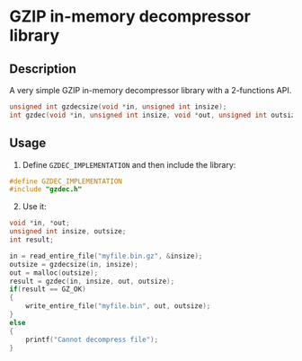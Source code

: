 # GZIP in-memory decompressor library

## Description
A very simple GZIP in-memory decompressor library with a 2-functions API.

```c
unsigned int gzdecsize(void *in, unsigned int insize);
int gzdec(void *in, unsigned int insize, void *out, unsigned int outsize);
```

## Usage
1. Define ```GZDEC_IMPLEMENTATION``` and then include the library:
```c
#define GZDEC_IMPLEMENTATION
#include "gzdec.h"
```

2. Use it:
```c
void *in, *out;
unsigned int insize, outsize;
int result;

in = read_entire_file("myfile.bin.gz", &insize);
outsize = gzdecsize(in, insize);
out = malloc(outsize);
result = gzdec(in, insize, out, outsize);
if(result == GZ_OK)
{
    write_entire_file("myfile.bin", out, outsize);
}
else
{
    printf("Cannot decompress file");
}
```
